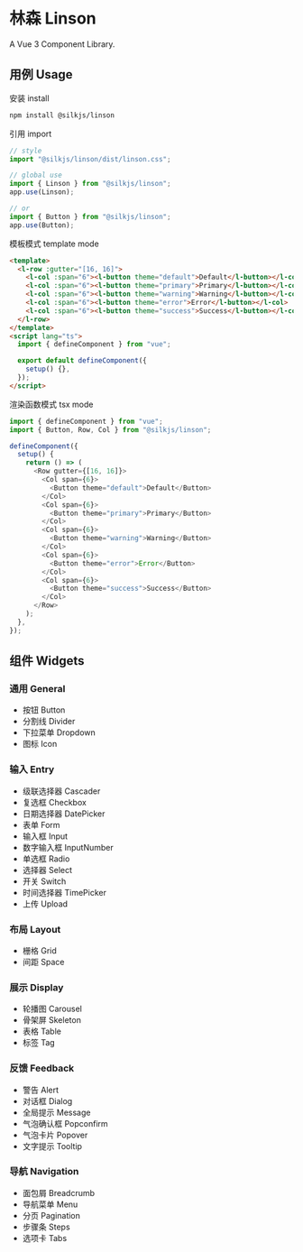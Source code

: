 # 林森 Linson

A Vue 3 Component Library.

## 用例 Usage

安装 install

```bash
npm install @silkjs/linson
```

引用 import

```typescript
// style
import "@silkjs/linson/dist/linson.css";

// global use
import { Linson } from "@silkjs/linson";
app.use(Linson);

// or
import { Button } from "@silkjs/linson";
app.use(Button);
```

模板模式 template mode

```html
<template>
  <l-row :gutter="[16, 16]">
    <l-col :span="6"><l-button theme="default">Default</l-button></l-col>
    <l-col :span="6"><l-button theme="primary">Primary</l-button></l-col>
    <l-col :span="6"><l-button theme="warning">Warning</l-button></l-col>
    <l-col :span="6"><l-button theme="error">Error</l-button></l-col>
    <l-col :span="6"><l-button theme="success">Success</l-button></l-col>
  </l-row>
</template>
<script lang="ts">
  import { defineComponent } from "vue";

  export default defineComponent({
    setup() {},
  });
</script>
```

渲染函数模式 tsx mode

```typescript
import { defineComponent } from "vue";
import { Button, Row, Col } from "@silkjs/linson";

defineComponent({
  setup() {
    return () => (
      <Row gutter={[16, 16]}>
        <Col span={6}>
          <Button theme="default">Default</Button>
        </Col>
        <Col span={6}>
          <Button theme="primary">Primary</Button>
        </Col>
        <Col span={6}>
          <Button theme="warning">Warning</Button>
        </Col>
        <Col span={6}>
          <Button theme="error">Error</Button>
        </Col>
        <Col span={6}>
          <Button theme="success">Success</Button>
        </Col>
      </Row>
    );
  },
});
```

## 组件 Widgets

### 通用 General

- 按钮 Button
- 分割线 Divider
- 下拉菜单 Dropdown
- 图标 Icon

### 输入 Entry

- 级联选择器 Cascader
- 复选框 Checkbox
- 日期选择器 DatePicker
- 表单 Form
- 输入框 Input
- 数字输入框 InputNumber
- 单选框 Radio
- 选择器 Select
- 开关 Switch
- 时间选择器 TimePicker
- 上传 Upload

### 布局 Layout

- 栅格 Grid
- 间距 Space

### 展示 Display

- 轮播图 Carousel
- 骨架屏 Skeleton
- 表格 Table
- 标签 Tag

### 反馈 Feedback

- 警告 Alert
- 对话框 Dialog
- 全局提示 Message
- 气泡确认框 Popconfirm
- 气泡卡片 Popover
- 文字提示 Tooltip

### 导航 Navigation

- 面包屑 Breadcrumb
- 导航菜单 Menu
- 分页 Pagination
- 步骤条 Steps
- 选项卡 Tabs
